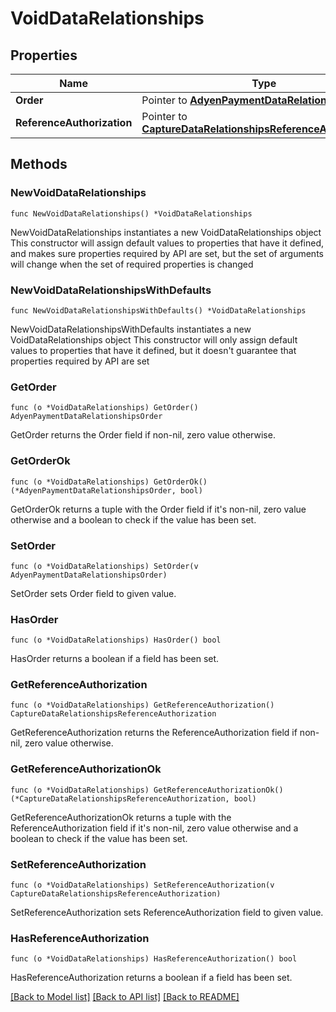 # VoidDataRelationships

## Properties

Name | Type | Description | Notes
------------ | ------------- | ------------- | -------------
**Order** | Pointer to [**AdyenPaymentDataRelationshipsOrder**](AdyenPaymentDataRelationshipsOrder.md) |  | [optional] 
**ReferenceAuthorization** | Pointer to [**CaptureDataRelationshipsReferenceAuthorization**](CaptureDataRelationshipsReferenceAuthorization.md) |  | [optional] 

## Methods

### NewVoidDataRelationships

`func NewVoidDataRelationships() *VoidDataRelationships`

NewVoidDataRelationships instantiates a new VoidDataRelationships object
This constructor will assign default values to properties that have it defined,
and makes sure properties required by API are set, but the set of arguments
will change when the set of required properties is changed

### NewVoidDataRelationshipsWithDefaults

`func NewVoidDataRelationshipsWithDefaults() *VoidDataRelationships`

NewVoidDataRelationshipsWithDefaults instantiates a new VoidDataRelationships object
This constructor will only assign default values to properties that have it defined,
but it doesn't guarantee that properties required by API are set

### GetOrder

`func (o *VoidDataRelationships) GetOrder() AdyenPaymentDataRelationshipsOrder`

GetOrder returns the Order field if non-nil, zero value otherwise.

### GetOrderOk

`func (o *VoidDataRelationships) GetOrderOk() (*AdyenPaymentDataRelationshipsOrder, bool)`

GetOrderOk returns a tuple with the Order field if it's non-nil, zero value otherwise
and a boolean to check if the value has been set.

### SetOrder

`func (o *VoidDataRelationships) SetOrder(v AdyenPaymentDataRelationshipsOrder)`

SetOrder sets Order field to given value.

### HasOrder

`func (o *VoidDataRelationships) HasOrder() bool`

HasOrder returns a boolean if a field has been set.

### GetReferenceAuthorization

`func (o *VoidDataRelationships) GetReferenceAuthorization() CaptureDataRelationshipsReferenceAuthorization`

GetReferenceAuthorization returns the ReferenceAuthorization field if non-nil, zero value otherwise.

### GetReferenceAuthorizationOk

`func (o *VoidDataRelationships) GetReferenceAuthorizationOk() (*CaptureDataRelationshipsReferenceAuthorization, bool)`

GetReferenceAuthorizationOk returns a tuple with the ReferenceAuthorization field if it's non-nil, zero value otherwise
and a boolean to check if the value has been set.

### SetReferenceAuthorization

`func (o *VoidDataRelationships) SetReferenceAuthorization(v CaptureDataRelationshipsReferenceAuthorization)`

SetReferenceAuthorization sets ReferenceAuthorization field to given value.

### HasReferenceAuthorization

`func (o *VoidDataRelationships) HasReferenceAuthorization() bool`

HasReferenceAuthorization returns a boolean if a field has been set.


[[Back to Model list]](../README.md#documentation-for-models) [[Back to API list]](../README.md#documentation-for-api-endpoints) [[Back to README]](../README.md)


